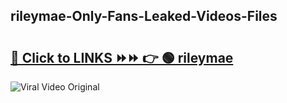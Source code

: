 
 ## rileymae-Only-Fans-Leaked-Videos-Files

# <h2><a href="https://mediaupload.pro?rileymae">🔗 Click to LINKS ⏩⏩ 👉 🟢 rileymae </a></h2>

<a href="https://mediaupload.pro?rileymae" rel="nofollow" data-target="animated-image.originalLink"><img src="https://i.ibb.co.com/xMMVF88/686577567.gif" alt="Viral Video Original" style="max-width: 100%; display: inline-block;" data-target="animated-image.originalImage"></a>